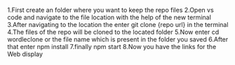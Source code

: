 1.First create an folder where you want to keep the repo files
2.Open vs code and navigate to the file location with the help of the new terminal 
3.After navigating to the location the enter git clone {repo url} in the terminal 
4.The files of the repo will be cloned to the located folder 
5.Now enter cd wordleclone or the file name which is present in the folder you saved 
6.After that enter npm install
7.finally npm start 
8.Now you have the links for the Web display 
